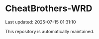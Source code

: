 # CheatBrothers-WRD

Last updated: 2025-07-15 01:31:10

This repository is automatically maintained.
